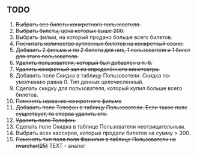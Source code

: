 ## TODO
1. ~~Выбрать все билеты конкретного пользователя.~~
2. ~~Выбрать билеты, цена которых выше 200.~~
3. Выбрать фильм, на который продано больше всего билетов.
4. ~~Посчитать количество купленных билетов на конкретный сеанс.~~
5. ~~Добавить 2 фильма и по 2 билета для них, 1 пользователя и 1 билет для этого пользователя.~~
6. ~~Удалить пользователя, который был добавлен в п. 6.~~
7. ~~Удалить конкретный зал из определённого кинотеатра.~~
8. Добавить поле Скидка в таблицу Пользователи. Скидка по-умолчанию равна 0. Тип данных целочисленный.
9. Сделать скидку для пользователя, который купил больше всего билетов.
10. ~~Поменять название конкретного фильма~~
11. ~~Добавить поле Телефон в таблицу Пользователи. Если такое поле существует, то сперва удалить его.~~
12. ~~Удалить поле Телефон.~~
13. Сделать поле Скидка в таблице Пользователи неотрицательным.
14. Выбрать всех кассиров, которые продали билетов на сумму > 300.
15. ~~Поменять тип поля поля Фамилия в таблице Пользователи на nvarchar(25)~~ TEXT - аналог